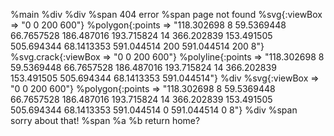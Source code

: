 %main
	%div
		%div
			%span 404&nbsp;error
			%span page&nbsp;not&nbsp;found
		%svg{:viewBox => "0 0 200 600"}
			%polygon{:points => "118.302698 8 59.5369448 66.7657528 186.487016 193.715824 14 366.202839 153.491505 505.694344 68.1413353 591.044514 200 591.044514 200 8"}
	%svg.crack{:viewBox => "0 0 200 600"}
		%polyline{:points => "118.302698 8 59.5369448 66.7657528 186.487016 193.715824 14 366.202839 153.491505 505.694344 68.1413353 591.044514"}
	%div
		%svg{:viewBox => "0 0 200 600"}
			%polygon{:points => "118.302698 8 59.5369448 66.7657528 186.487016 193.715824 14 366.202839 153.491505 505.694344 68.1413353 591.044514 0 591.044514 0 8"}
		%div
			%span sorry&nbsp;about&nbsp;that!
			%span
				%a
					%b return&nbsp;home?
